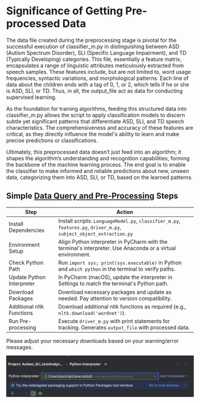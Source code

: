 # Significance of Getting Pre-processed Data
The data file created during the preprocessing stage is pivotal for the successful execution of classifier_m.py 
in distinguishing between ASD (Autism Spectrum Disorder), SLI (Specific Language Impairment), and TD (Typically 
Developing) categories. This file, essentially a feature matrix, encapsulates a range of linguistic attributes 
meticulously extracted from speech samples. These features include, but are not limited to, word usage frequencies, 
syntactic variations, and morphological patterns.  Each line of data about the children ends with a tag of 0, 1, or 2, 
which tells if he or she is ASD, SLI, or TD. Thus, in all, the output_file act as data for conducting supervised learning.

As the foundation for training algorithms, feeding this structured data into classifier_m.py allows the script to apply
classification models to discern subtle yet significant patterns that differentiate ASD, SLI, and TD speech 
characteristics. The comprehensiveness and accuracy of these features are critical, as they directly influence 
the model's ability to learn and make precise predictions or classifications.

Ultimately, this preprocessed data doesn’t just feed into an algorithm; it shapes the algorithm’s understanding and 
recognition capabilities, forming the backbone of the machine learning process. The end goal is to enable the 
classifier to make informed and reliable predictions about new, unseen data, categorizing them into ASD, SLI, or TD, 
based on the learned patterns.

## Simple [Data Query and Pre-Processing](Code/Data-Query) Steps

| Step                        | Action                                                                                                   |
|-----------------------------|----------------------------------------------------------------------------------------------------------|
| Install Dependencies        | Install scripts: `LanguageModel.py`, `classifier_m.py`, `features.py`, `driver_m.py`, `subject_object_extraction.py` |
| Environment Setup           | Align Python interpreter in PyCharm with the terminal's interpreter. Use Anaconda or a virtual environment. |
| Check Python Path           | Run `import sys; print(sys.executable)` in Python and `which python` in the terminal to verify paths.     |
| Update Python Interpreter   | In PyCharm (macOS), update the interpreter in Settings to match the terminal's Python path.               |
| Download Packages           | Download necessary packages and update as needed. Pay attention to version compatibility.                 |
| Additional nltk Functions   | Download additional nltk functions as required (e.g., `nltk.download('wordnet')`).                        |
| Run Pre-processing          | Execute `driver_m.py` with print statements for tracking. Generates `output_file` with processed data.    |

Please adjust your necessary downloads based on your warning/error messages.

![](/Demo_Anaconda.png)

